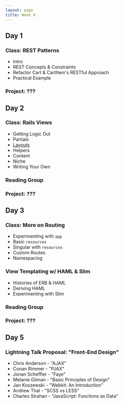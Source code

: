 ```yaml
---
layout: page
title: Week 6
---
```


## Day 1

### Class: REST Patterns
* Intro
* REST Concepts & Constraints
* Refactor Cart & CartItem's RESTful Approach
* Practical Example

### Project: ???

## Day 2

### Class: Rails Views
* Getting Logic Out 
* Partials
* [Layouts](http://guides.rubyonrails.org/layouts_and_rendering.html)
* Helpers
* Content
* Niche
* Writing Your Own

### Reading Group

### Project: ???

## Day 3

### Class: More on Routing
* Experimenting with `app`
* Basic `resources`
* Singular with `resources`
* Custom Routes
* Namespacing

### View Templating w/ HAML & Slim
* Histories of ERB & HAML
* Deriving HAML
* Experimenting with Slim

### Reading Group

### Project: ???

## Day 5

### Lightning Talk Proposal: "Front-End Design"

* Chris Anderson - "AJAX"
* Conan Rimmer - "PJAX"
* Jonan Scheffler - "Faye"
* Melanie Gilman - "Basic Principles of Design"
* Jan Koszewski - "Webkit: An Introduction"
* Andrew Thal - "SCSS vs LESS"
* Charles Strahan - "JavaScript: Functions as Data"

